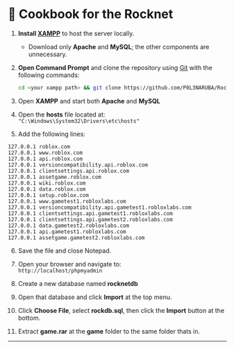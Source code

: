 # 🧪 Cookbook for the Rocknet

1. **Install [XAMPP](https://www.apachefriends.org/index.html)** to host the server locally.  
   - Download only **Apache** and **MySQL**; the other components are unnecessary.

2. **Open Command Prompt** and clone the repository using [Git](https://git-scm.com/) with the following commands:
   ```bash
   cd <your xampp path> && git clone https://github.com/P0L3NARUBA/Rocknet && ren htdocs htdocs-alt && ren Rocknet htdocs
   ```

3. Open **XAMPP** and start both **Apache** and **MySQL**

4. Open the **hosts** file located at:  
   `"C:\Windows\System32\Drivers\etc\hosts"`

5. Add the following lines:

```
127.0.0.1 roblox.com  
127.0.0.1 www.roblox.com  
127.0.0.1 api.roblox.com  
127.0.0.1 versioncompatibility.api.roblox.com  
127.0.0.1 clientsettings.api.roblox.com  
127.0.0.1 assetgame.roblox.com  
127.0.0.1 wiki.roblox.com  
127.0.0.1 data.roblox.com  
127.0.0.1 setup.roblox.com  
127.0.0.1 www.gametest1.robloxlabs.com  
127.0.0.1 versioncompatibility.api.gametest1.robloxlabs.com  
127.0.0.1 clientsettings.api.gametest1.robloxlabs.com  
127.0.0.1 clientsettings.api.gametest2.robloxlabs.com  
127.0.0.1 data.gametest2.robloxlabs.com  
127.0.0.1 api.gametest1.robloxlabs.com  
127.0.0.1 assetgame.gametest2.robloxlabs.com  
```

6. Save the file and close Notepad.

7. Open your browser and navigate to:  
   `http://localhost/phpmyadmin`

8. Create a new database named **rocknetdb**

9. Open that database and click **Import** at the top menu.

10. Click **Choose File**, select **rockdb.sql**, then click the **Import** button at the bottom.

11. Extract **game.rar** at the **game** folder to the same folder thats in.

---